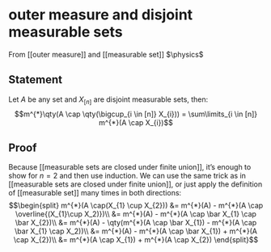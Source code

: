 # outer measure and disjoint measurable sets
From [[outer measure]] and [[measurable set]]
$\physics$
## Statement
Let $A$ be any set and $X_{[n]}$ are disjoint measurable sets, then: 
$$m^{*}\qty(A \cap \qty(\bigcup_{i \in [n]} X_{i})) = \sum\limits_{i \in [n]} m^{*}(A \cap X_{i})$$

## Proof
Because [[measurable sets are closed under finite union]], it’s enough to show for $n = 2$ and then use induction.
We can use the same trick as in [[measurable sets are closed under finite union]], or just apply the definition of [[measurable set]] many times in both directions:
$$\begin{split}
m^{*}(A \cap(X_{1} \cup X_{2}))
&= m^{*}(A) - m^{*}(A \cap \overline{(X_{1}\cup X_2)})\\
&= m^{*}(A) - m^{*}(A  \cap \bar X_{1} \cap \bar X_{2})\\
&= m^{*}(A) - \qty(m^{*}(A \cap \bar X_{1}) - m^{*}(A \cap \bar X_{1} \cap X_2))\\
&= m^{*}(A) - m^{*}(A \cap \bar X_{1}) + m^{*}(A \cap X_{2})\\
&= m^{*}(A \cap X_{1}) + m^{*}(A \cap X_{2}) 
\end{split}$$
